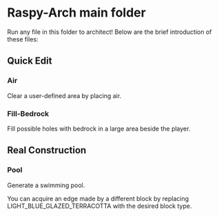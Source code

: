 # Raspy-Arch main folder

Run any file in this folder to architect! Below are the brief introduction of these files:

## Quick Edit

### Air

Clear a user-defined area by placing air.

### Fill-Bedrock

Fill possible holes with bedrock in a large area beside the player.

## Real Construction

### Pool

Generate a swimming pool.

You can acquire an edge made by a different block by replacing LIGHT_BLUE_GLAZED_TERRACOTTA with the desired block type.
